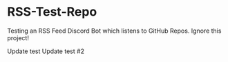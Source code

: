 # RSS-Test-Repo
Testing an RSS Feed Discord Bot which listens to GitHub Repos. Ignore this project!

Update test
Update test #2

